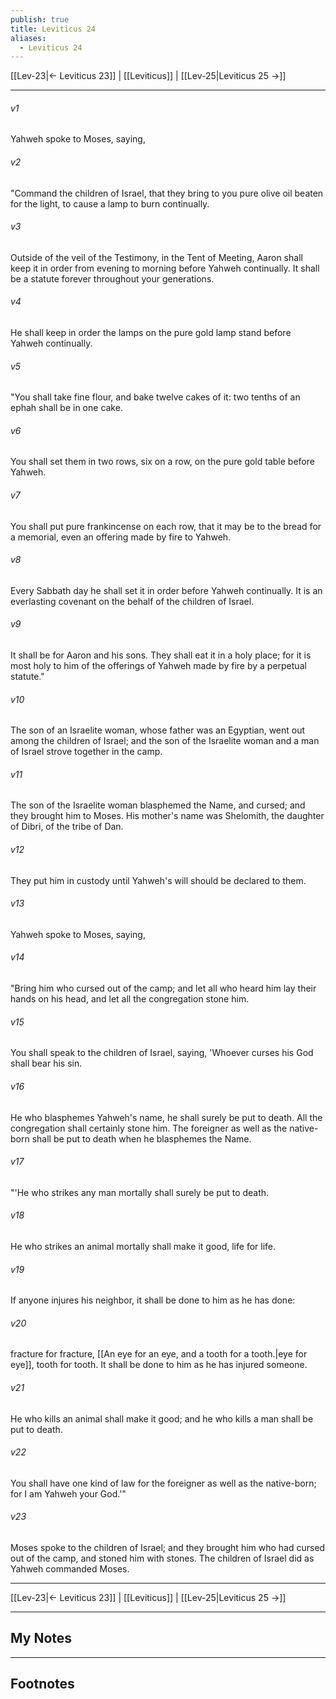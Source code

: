 ```yaml
---
publish: true
title: Leviticus 24
aliases:
  - Leviticus 24
---
```


[[Lev-23|← Leviticus 23]] | [[Leviticus]] | [[Lev-25|Leviticus 25 →]]
***



###### v1 
Yahweh spoke to Moses, saying, 

###### v2 
"Command the children of Israel, that they bring to you pure olive oil beaten for the light, to cause a lamp to burn continually. 

###### v3 
Outside of the veil of the Testimony, in the Tent of Meeting, Aaron shall keep it in order from evening to morning before Yahweh continually. It shall be a statute forever throughout your generations. 

###### v4 
He shall keep in order the lamps on the pure gold lamp stand before Yahweh continually. 

###### v5 
"You shall take fine flour, and bake twelve cakes of it: two tenths of an ephah shall be in one cake. 

###### v6 
You shall set them in two rows, six on a row, on the pure gold table before Yahweh. 

###### v7 
You shall put pure frankincense on each row, that it may be to the bread for a memorial, even an offering made by fire to Yahweh. 

###### v8 
Every Sabbath day he shall set it in order before Yahweh continually. It is an everlasting covenant on the behalf of the children of Israel. 

###### v9 
It shall be for Aaron and his sons. They shall eat it in a holy place; for it is most holy to him of the offerings of Yahweh made by fire by a perpetual statute." 

###### v10 
The son of an Israelite woman, whose father was an Egyptian, went out among the children of Israel; and the son of the Israelite woman and a man of Israel strove together in the camp. 

###### v11 
The son of the Israelite woman blasphemed the Name, and cursed; and they brought him to Moses. His mother's name was Shelomith, the daughter of Dibri, of the tribe of Dan. 

###### v12 
They put him in custody until Yahweh's will should be declared to them. 

###### v13 
Yahweh spoke to Moses, saying, 

###### v14 
"Bring him who cursed out of the camp; and let all who heard him lay their hands on his head, and let all the congregation stone him. 

###### v15 
You shall speak to the children of Israel, saying, 'Whoever curses his God shall bear his sin. 

###### v16 
He who blasphemes Yahweh's name, he shall surely be put to death. All the congregation shall certainly stone him. The foreigner as well as the native-born shall be put to death when he blasphemes the Name. 

###### v17 
"'He who strikes any man mortally shall surely be put to death. 

###### v18 
He who strikes an animal mortally shall make it good, life for life. 

###### v19 
If anyone injures his neighbor, it shall be done to him as he has done: 

###### v20 
fracture for fracture, [[An eye for an eye, and a tooth for a tooth.|eye for eye]], tooth for tooth. It shall be done to him as he has injured someone. 

###### v21 
He who kills an animal shall make it good; and he who kills a man shall be put to death. 

###### v22 
You shall have one kind of law for the foreigner as well as the native-born; for I am Yahweh your God.'" 

###### v23 
Moses spoke to the children of Israel; and they brought him who had cursed out of the camp, and stoned him with stones. The children of Israel did as Yahweh commanded Moses.

***
[[Lev-23|← Leviticus 23]] | [[Leviticus]] | [[Lev-25|Leviticus 25 →]]

---
## My Notes

---
## Footnotes
